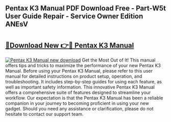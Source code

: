 ## Pentax K3 Manual PDF Download Free - Part-W5t User Guide Repair - Service Owner Edition ANEsV

# <h2><a href="http://cf26917.oget.top/?id=Pentax+K3+Manual">🔗Download New 👉🔴 Pentax K3 Manual</a></h2>

[![Pentax K3 Manual new download](https://i.imgur.com/5g1atiW.png)](http://cf26917.oget.top/?id=Pentax+K3+Manual)
Get the Most Out of It! This manual offers tips and tricks to maximize the performance of your new Pentax K3 Manual. Before using your Pentax K3 Manual, please refer to this user manual for detailed instructions on product setup, operation, and troubleshooting. It includes step-by-step guides for using each feature, as well as important safety information. This innovative Pentax K3 Manual offers a comprehensive suite of features designed to streamline your workflow. Our expectation is that the Pentax K3 Manual has been a reliable companion in your journey to becoming proficient in using your new gadget. Should you need any assistance or clarification, please do not hesitate to contact our support team.
